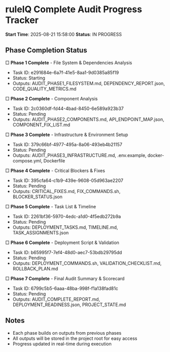 # ruleIQ Complete Audit Progress Tracker

**Start Time**: 2025-08-21 15:58:00
**Status**: IN PROGRESS

## Phase Completion Status

□ **Phase 1 Complete** - File System & Dependencies Analysis
  - Task ID: e291684e-6a7f-41e5-8aa1-9d0385a85f19
  - Status: Starting
  - Outputs: AUDIT_PHASE1_FILESYSTEM.md, DEPENDENCY_REPORT.json, CODE_QUALITY_METRICS.md

□ **Phase 2 Complete** - Component Analysis  
  - Task ID: 2c0360df-fd44-4bad-8450-6e589a923b37
  - Status: Pending
  - Outputs: AUDIT_PHASE2_COMPONENTS.md, API_ENDPOINT_MAP.json, COMPONENT_FIX_LIST.md

□ **Phase 3 Complete** - Infrastructure & Environment Setup
  - Task ID: 379c66bf-4977-495a-8a06-493eb4b21157
  - Status: Pending  
  - Outputs: AUDIT_PHASE3_INFRASTRUCTURE.md, .env.example, docker-compose.yml, Dockerfile

□ **Phase 4 Complete** - Critical Blockers & Fixes
  - Task ID: 395cfa64-c1b9-439e-9608-05d963ae2207
  - Status: Pending
  - Outputs: CRITICAL_FIXES.md, FIX_COMMANDS.sh, BLOCKER_STATUS.json

□ **Phase 5 Complete** - Task List & Timeline
  - Task ID: 2261bf36-5970-4edc-a1d0-4f5edb272b9a
  - Status: Pending
  - Outputs: DEPLOYMENT_TASKS.md, TIMELINE.md, TASK_ASSIGNMENTS.json

□ **Phase 6 Complete** - Deployment Script & Validation
  - Task ID: b65995f7-7ef4-48d0-aec7-53bdb29795dd
  - Status: Pending
  - Outputs: DEPLOYMENT_COMMANDS.sh, VALIDATION_CHECKLIST.md, ROLLBACK_PLAN.md

□ **Phase 7 Complete** - Final Audit Summary & Scorecard
  - Task ID: 6799c5b5-6aaa-48ba-998f-f1a138fad81c
  - Status: Pending
  - Outputs: AUDIT_COMPLETE_REPORT.md, DEPLOYMENT_READINESS.json, PROJECT_STATE.md

## Notes
- Each phase builds on outputs from previous phases
- All outputs will be stored in the project root for easy access
- Progress updated in real-time during execution